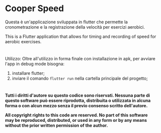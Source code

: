 # Cooper Speed

Questa è un'applicazione sviluppata in flutter che permette la cronometrazione e la registrazione della velocità per esercizi aerobici.

This is a Flutter application that allows for timing and recording of speed for aerobic exercises.

# 
Utilizzo: 
  Oltre all'utilizzo in forma finale con installazione in apk, per avviare l'app in debug mode bisogna:
  1. installare flutter;
  2. inviare il comando ```flutter run``` nella cartella principale del progetto;

# 

**Tutti i diritti d'autore su questo codice sono riservati. Nessuna parte di questo software può essere riprodotta, distribuita o utilizzata in alcuna forma o con alcun mezzo senza il previo consenso scritto dell'autore.**

**All copyright rights to this code are reserved. No part of this software may be reproduced, distributed, or used in any form or by any means without the prior written permission of the author.**

# 
